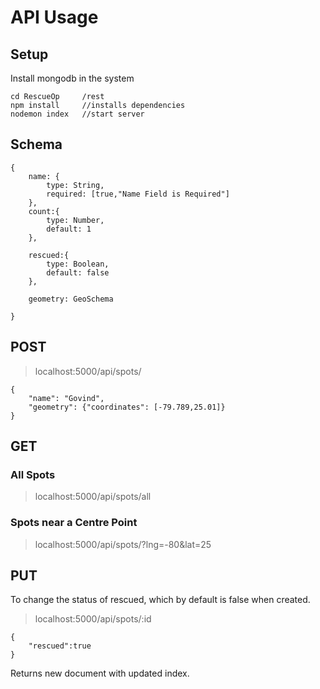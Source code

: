 
# API Usage

## Setup

Install mongodb in the system

    cd RescueOp		/rest
    npm install 	//installs dependencies
    nodemon index 	//start server


## Schema

    {
        name: {
            type: String,
            required: [true,"Name Field is Required"]
        },
        count:{
            type: Number,
            default: 1
        },
        
        rescued:{
            type: Boolean,
            default: false
        },
    
        geometry: GeoSchema
        
    }

## POST

 

>    localhost:5000/api/spots/

    {
    	"name": "Govind",
    	"geometry": {"coordinates": [-79.789,25.01]}
    }

## GET

### All Spots

> localhost:5000/api/spots/all

### Spots near a Centre Point

> localhost:5000/api/spots/?lng=-80&lat=25

## PUT

To change the status of rescued, which by default is false when created.

> localhost:5000/api/spots/:id

    {
    	"rescued":true
    }

Returns new document with updated index.




